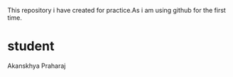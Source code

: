 This repository i have created for practice.As i am using github for the first time.
# student
Akanskhya Praharaj
